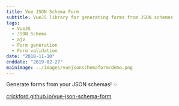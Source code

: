 ```yaml
---
title: Vue JSON Schema Form
subtitle: VueJS library for generating forms from JSON schemas
tags:
  - VueJS
  - JSON Schema
  - ajv
  - Form generation
  - Form validation
date: "2018-11-10"
enddate: "2019-02-27"
mainimage: ../images/vuejsonschemaform/demo.png
---
```

Generate forms from your JSON schemas! ✨

[crickford.github.io/vue-json-schema-form](https://crickford.github.io/vue-json-schema-form)
